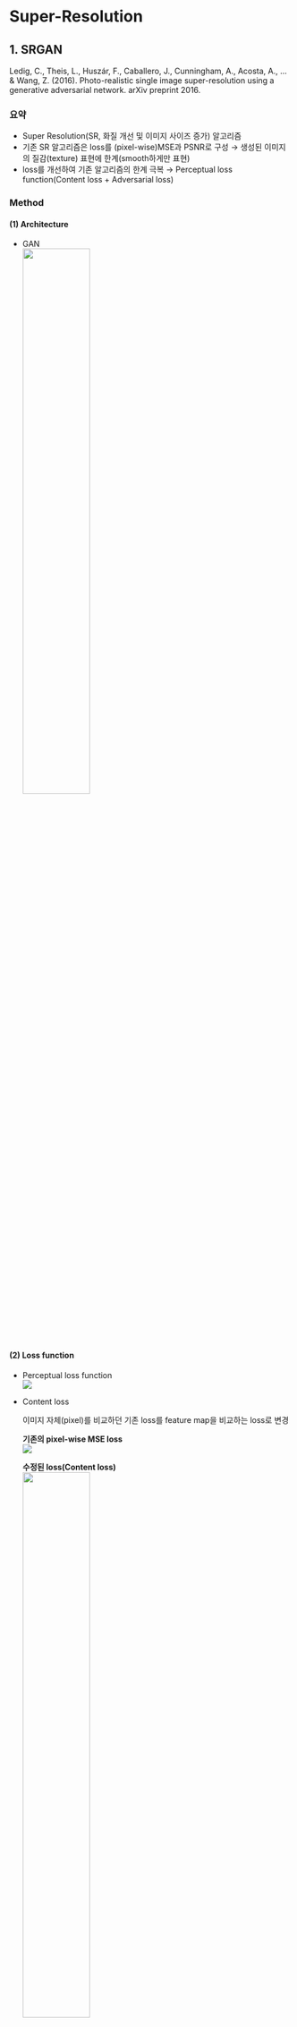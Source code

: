 # Super-Resolution
## 1. SRGAN
Ledig, C., Theis, L., Huszár, F., Caballero, J., Cunningham, A., Acosta, A., ... & Wang, Z. (2016). Photo-realistic single image super-resolution using a generative adversarial network. arXiv preprint 2016.

### 요약
- Super Resolution(SR, 화질 개선 및 이미지 사이즈 증가) 알고리즘
- 기존 SR 알고리즘은 loss를 (pixel-wise)MSE과 PSNR로 구성 &#8594; 생성된 이미지의 질감(texture) 표현에 한계(smooth하게만 표현)
- loss를 개선하여 기존 알고리즘의 한계 극복 &#8594; Perceptual loss function(Content loss + Adversarial loss)

### Method
#### (1) Architecture
- GAN  
<img src = "./img/srgan/architecture.PNG" width="50%"></center>

#### (2) Loss function
- Perceptual loss function  
<img src = "./img/srgan/loss1.PNG"></center>

- Content loss  

  이미지 자체(pixel)를 비교하던 기존 loss를 feature map을 비교하는 loss로 변경  
  
  __기존의 pixel-wise MSE loss__  
  <img src = "./img/srgan/loss2.PNG"></center>

  __수정된 loss(Content loss)__  
  <img src = "./img/srgan/loss3.jpg" width="50%"></center>

- Advrsarial loss  
<img src = "./img/srgan/loss4.PNG"></center>  

## 2. EDSR
Lim, B., Son, S., Kim, H., Nah, S., & Mu Lee, K. (2017). Enhanced deep residual networks for single image super-resolution. In Proceedings of the IEEE conference on computer vision and pattern recognition workshops (pp. 136-144).

### 요약
- ResNet 구조에서 필요하지 않은 모듈을 제거하여 성능을 높임(EDSR)
- 여러 scale에 공통으로 포함되는 정보를 공유하는 새로운 multi-scale 구조를 제안(MDSR)
- MDSR은 여러 개의 Scale 모델에 비해 적은 수의 매개 변수를 사용하며, 비슷한 성능을 보임

### Method
#### (1) EDSR Architecture
- Batch Normalization(BN) 제거

  BNormalization은 특정 범위로 정규화를 하는 역할을 하므로 기존의 Classificaton & Detection 문제와 다르게 제거하는 것이 좋음 &#8594; GPU 메모리 사용량을 줄여 결과적으로 더 큰 모델 제작이 가능
  
<img src = "./img/edsr/Comparsion_residual_block.PNG" width="50%"></center>
- 해상도 별(x2, x3, x4) 네트워크 개별 학습: 해상도 별 네트워크 구조는 Upsampling을 제외하고 모두 같음 & Upsampling의 경우 SRGAN과 동일하게 Shuffle을 사용하며 학습 가능

<img src = "./img/edsr/Architecture(EDSR).PNG" width="50%"></center>
- Residual scaling을 적용하여 Feature map의 개수를 늘려 더 많은 정보를 학습
- x2 scale에 대한 사전 학습된 정보를 이용하여 x3, x4 scale을 학습 &#8594; 더 빠른 수렴 가능
  
#### (2) MDSR Architecture
- Scale-specific processing module : 네트워크 앞에 위치. 다양한 scale의 입력 이미지에 대해 분산을 줄이는 역할
- Scale-specific upsampling module : 네트워크 뒤에 위치. 다양한 scale에 대해 upsampling해주는 역할로 EDSR의 구조와 유사
- 중앙의 ResBlocks를 공유 &#8594; EDSR 3개의 파라미터보다 더 적은 파라미터를 사용
<img src = "./img/edsr/Architecture(MDSR).PNG" width="50%"></center>

## 3. ESRGAN
Wang, X., Yu, K., Wu, S., Gu, J., Liu, Y., Dong, C., ... & Change Loy, C. (2018). Esrgan: Enhanced super-resolution generative adversarial networks. In Proceedings of the European Conference on Computer Vision (ECCV) Workshops (pp. 0-0).

### 요약
- SRGAN에서 3가지 부분(Architecture, Discriminator, Perceptual loss) 개선  

### Method  
#### (1) Architecture(Generator)  
- Batch Normalization(BN) 제거 & Residual scaling 도입 
 
  BN은 훈련 중에 batch의 평균과 분산을 사용하여 feature를 normalize하고 테스트 중에 전체 학습 데이터의 추정된 평균과 분산을 사용. 훈련 및 테스트 데이터의 통계값이 많이 다를 때 BN 계층은 unpleasant artifact를 도입하고 일반화 능력 제한 &#8594; BN 레이어를 제거하여 일반화 능력을 향상시키고 계산 복잡성과 메모리 사용량을 줄임   
  residual을 0과 1사이의 상수를 곱하여 scaling down하는 Residual scaling를 도입하여 안정적으로 만듦
- Residual-in-Residual Dense Block(RDDB) 도입 &#8594; higher capacity & easier to train  
<img src = "./img/esrgan/architecture1.PNG" width="50%"></center>  
<img src = "./img/esrgan/architecture2.PNG" width="50%"></center>  

#### (2) Discriminator  
- Relativistic GAN(RaGAN) 사용: 기존 GAN의 Discriminator는 real인지 fake인지 판단하는 이진 분류였다면 RaGAN의 Discriminator는 한 이미지가 다른 이미지보다 더 실제 같은지를 판단 &#8594; more realistic texture details  
  __Standard Discriminator & Relativistic Discriminator__  
<img src = "./img/esrgan/discriminator.PNG" width="50%"></center>  
  __Discriminator loss__  
<img src = "./img/esrgan/discriminator_loss.PNG" width="50%"></center>  
  __Generator loss__  
<img src = "./img/esrgan/generator_loss.PNG" width="50%"></center>  
<img src = "./img/esrgan/E.PNG" width="3%"></center>는 실제 데이터(X<sub>r</sub>) 한 개에 대해 생성된 이미지(X<sub>f</sub>)는 여러 개이므로, 모든 mini-batch의 fake data에 대해 average 취함  
  SRGAN에서는 Generator loss가 생성된 이미지에 대해서만 영향을 받지만 ESRGAN에서는 실제 데이터와 생성된 데이터 모두로부터 영향 받음  
#### (3) Perceptual loss 개선  
- activation 이전의 VGG feature 사용(SRGAN에서는 activation 이후의 feature 사용) &#8594; sharper edges & more visually pleasing results  
- activation을 취한 feature는 Sparse해진다는 문제 존재(특히 Very deep network일 경우 더욱 심함) &#8594; weak supervision & inferior performance(아래 그림에서 after activation을 보면 feature가 많이 사라짐을 알 수 있음)    
<img src = "./img/esrgan/feature_map.PNG" width="60%"></center>  
  __Total loss for the Generator__  
<img src = "./img/esrgan/L_G.PNG" width="20%"></center>  
  __L<sub>1</sub> loss(Content loss)__  
<img src = "./img/esrgan/L_1.PNG" width="20%"></center>  
  L<sub>G</sub>는 Total Generator loss이며 L<sub>percep</sub>와 L<sub>G</sub><sup>Ra</sup>(Relativistic Discriminator에서의 Generator loss), L<sub>1</sub>로 이루어짐  
  L<sub>1</sub>은 content loss로 G(x<sub>i</sub>)와 ground-truth y와의 1-norm distance에 해당함  
#### (4) Network Interpolation  
- G<sub>PSNR</sub>(PSNR-oriented network) 학습 &#8594; fine-tuning해서 G<sub>GAN</sub>(GAN-based network) 학습
- 두 모델(G<sub>PSNR</sub>, G<sub>GAN</sub>)을 보간하여 G<sub>INTERP</sub> 모델 도출  
<img src = "./img/esrgan/network_interpolation.PNG" width="40%"></center>  

### 적용 결과  
<img src = "./img/esrgan/comparison.PNG" width="50%"></center>  

## 4. EDVR
Wang, X., Chan, K. C., Yu, K., Dong, C., & Change Loy, C. (2019). Edvr: Video restoration with enhanced deformable convolutional networks. In Proceedings of the IEEE/CVF Conference on Computer Vision and Pattern Recognition Workshops (pp. 0-0).

### 요약
- PCD(Pyramid, Cascading and Deformable) & TSA(Temporal and Spatial Attention) 모듈을 사용
- PCD는 Deformable convolution을 사용하여 feature 수준에서 coarse-to-fine 방식으로 frame이 alignment됨
- TSA는 여러 align된 feature에서 중요 정보를 시공간적으로 attention하여 fusion

### Method
#### (1) Architecture
- Batch Normalization(BN) 제거

  BN은 훈련 중에 batch의 평균과 분산을 사용하여 feature를 normalize하고 테스트 중에 전체 학습 데이터의 추정된 평균과 분산을 사용. 훈련 및 테스트 데이터의 통계값이 많이 다를 때 BN 계층은 unpleasant artifact를 도입하고 일반화 능력 제한 &#8594; BN 레이어를 제거하여 일반화 능력을 향상시키고 계산 복잡성과 메모리 사용량을 줄임   
  
#### (2) PCD Module
- (빨간색 박스): L1 -> L2 -> L3

  𝑡시점과 인접한 𝑡+𝑖시점의 이미지는 여러 개의 Residual Block을 지나 Feature 추출(L1)
  추출된 Feature들에 Strided Convolution을 이용하여 x2 Downsampling 수행하며(L2), 한번 더 수행하면 L3에 대한 Feature를 얻을 수 있음



#### (3) TSA Module
